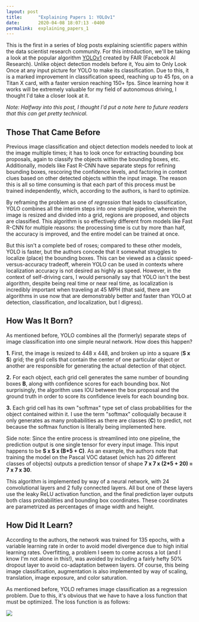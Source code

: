 ```yaml
---
layout: post
title:      "Explaining Papers 1: YOLOv1"
date:       2020-04-08 18:07:13 -0400
permalink:  explaining_papers_1
---
```



This is the first in a series of blog posts explaining scientific papers within the data scientist research community. For this introduction, we'll be taking a look at the popular algorithm [YOLOv1](https://www.cv-foundation.org/openaccess/content_cvpr_2016/papers/Redmon_You_Only_Look_CVPR_2016_paper.pdf) created by FAIR (Facebook AI Research). Unlike object detection models before it, You aim to Only Look Once at any input picture for YOLO to make its classification. Due to this, it is a marked improvement in classification speed, reaching up to 45 fps, on a Titan X card, with a faster version reaching 150+ fps. Since learning how it works will be extremely valuable for my field of autonomous driving, I thought I'd take a closer look at it.

*Note: Halfway into this post, I thought I'd put a note here to future readers that this can get pretty technical.*

## Those That Came Before
Previous image classification and object detection models needed to look at the image multiple times; it has to look once for extracting bounding box proposals, again to classify the objects within the bounding boxes, etc. Additionally, models like Fast R-CNN have separate steps for refining bounding boxes, rescoring the confidence levels, and factoring in context clues based on other detected objects within the input image. The reason this is all so time consuming is that each part of this process must be trained independently, which, according to the authors, is hard to optimize. 

By reframing the problem as one of *regression* that leads to classification, YOLO combines all the interim steps into one simple pipeline, wherein the image is resized and divided into a grid, regions are proposed, and objects are classified. This algorithm is so effectively different from models like Fast R-CNN for multiple reasons: the processing time is cut by more than half, the accuracy is improved, and the entire model can be trained at once.

But this isn't a complete bed of roses; compared to these other models, YOLO is faster, but the authors concede that it somewhat struggles to localize (place) the bounding boxes. This can be viewed as a classic speed-versus-accuracy tradeoff, wherein YOLO can be used in contexts where localization accuracy is not desired as highly as speed. However, in the context of self-driving cars, I would personally say that YOLO isn't the best algorithm, despite being real time or near real time, as localization is incredibly important when traveling at 45 MPH (that said, there are algorithms in use now that are demonstrably better and faster than YOLO at detection, classification, *and* localization, but I digress).

## How Was It Born?
As mentioned before, YOLO combines all the (formerly) separate steps of image classification into one simple neural network. How does this happen? 

**1.** First, the image is resized to 448 x 448, and broken up into a square (**S x S**) grid; the grid cells that contain the center of one particular object or another are responsible for generating the actual detection of that object. 

**2.** For each object, each grid cell generates the same number of bounding boxes **B**, along with confidence scores for each bounding box. Not surprisingly, the algorithm uses IOU between the box proposal and the ground truth in order to score its confidence levels for each bounding box. 

**3.** Each grid cell has its own "softmax" type set of class probabilities for the object contained within it. I use the term "softmax" colloquially because it only generates as many probabilities as there are classes (**C**) to predict, not because the softmax function is literally being implemented here.

Side note: Since the entire process is streamlined into one pipeline, the prediction output is one single tensor for every input image. This input happens to be **S x S x (B*5 + C)**. As an example, the authors note that training the model on the Pascal VOC dataset (which has 20 different classes of objects) outputs a prediction tensor of shape **7 x 7 x (2*5 + 20) = 7 x 7 x 30**.

This algorithm is implemented by way of a neural network, with 24 convolutional layers and 2 fully connected layers. All but one of these layers use the leaky ReLU activation function, and the final prediction layer outputs both class probabilities and bounding box coordinates. These coordinates are parametrized as percentages of image width and height.

## How Did It Learn?
According to the authors, the network was trained for 135 epochs, with a variable learning rate in order to avoid model divergence due to high initial learning rates. Overfitting, a problem I seem to come across a lot (and I know I'm not alone in this!), was avoided by including a fairly hefty 50% dropout layer to avoid co-adaptation between layers. Of course, this being image classification, augmentation is also implemented by way of scaling, translation, image exposure, and color saturation. 

As mentioned before, YOLO reframes image classification as a regression problem. Due to this, it's obvious that we have to have a loss function that must be optimized. The loss function is as follows:

![](https://imgur.com/J6joOVv.jpg)


